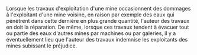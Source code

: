 Lorsque les travaux d'exploitation d'une mine
occasionnent des dommages à l'exploitant d'une mine voisine, en raison
par exemple des eaux qui pénètrent dans cette dernière en plus grande
quantité, l'auteur des travaux en doit la réparation. De même, lorsque
ces travaux tendent à évacuer tout ou partie des eaux d'autres mines par
machines ou par galeries, il y a éventuellement lieu que l'auteur des
travaux indemnise les exploitants des mines subissant le préjudice.